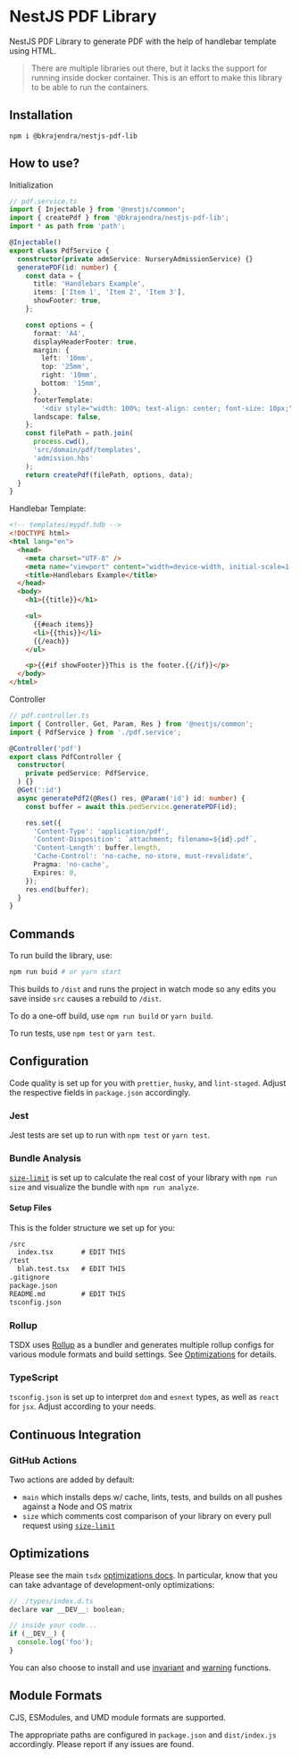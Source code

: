 # NestJS PDF Library

NestJS PDF Library to generate PDF with the help of handlebar template using HTML.

> There are multiple libraries out there, but it lacks the support for running inside docker container. This is an effort to make this library to be able to run the containers.

## Installation

`npm i @bkrajendra/nestjs-pdf-lib`

## How to use?

Initialization

```typescript
// pdf.service.ts
import { Injectable } from '@nestjs/common';
import { createPdf } from '@bkrajendra/nestjs-pdf-lib';
import * as path from 'path';

@Injectable()
export class PdfService {
  constructor(private admService: NurseryAdmissionService) {}
  generatePDF(id: number) {
    const data = {
      title: 'Handlebars Example',
      items: ['Item 1', 'Item 2', 'Item 3'],
      showFooter: true,
    };

    const options = {
      format: 'A4',
      displayHeaderFooter: true,
      margin: {
        left: '10mm',
        top: '25mm',
        right: '10mm',
        bottom: '15mm',
      },
      footerTemplate:
        '<div style="width: 100%; text-align: center; font-size: 10px;">Page <span class="pageNumber"></span> of <span class="totalPages"></span></div>',
      landscape: false,
    };
    const filePath = path.join(
      process.cwd(),
      'src/domain/pdf/templates',
      'admission.hbs'
    );
    return createPdf(filePath, options, data);
  }
}
```

Handlebar Template:

```html
<!-- templates/mypdf.hdb -->
<!DOCTYPE html>
<html lang="en">
  <head>
    <meta charset="UTF-8" />
    <meta name="viewport" content="width=device-width, initial-scale=1.0" />
    <title>Handlebars Example</title>
  </head>
  <body>
    <h1>{{title}}</h1>

    <ul>
      {{#each items}}
      <li>{{this}}</li>
      {{/each}}
    </ul>

    <p>{{#if showFooter}}This is the footer.{{/if}}</p>
  </body>
</html>
```

Controller

```typescript
// pdf.controller.ts
import { Controller, Get, Param, Res } from '@nestjs/common';
import { PdfService } from './pdf.service';

@Controller('pdf')
export class PdfController {
  constructor(
    private pedService: PdfService,
  ) {}
  @Get(':id')
  async generatePdf2(@Res() res, @Param('id') id: number) {
    const buffer = await this.pedService.generatePDF(id);

    res.set({
      'Content-Type': 'application/pdf',
      'Content-Disposition': `attachment; filename=${id}.pdf`,
      'Content-Length': buffer.length,
      'Cache-Control': 'no-cache, no-store, must-revalidate',
      Pragma: 'no-cache',
      Expires: 0,
    });
    res.end(buffer);
  }
}

```

## Commands

To run build the library, use:

```bash
npm run buid # or yarn start
```

This builds to `/dist` and runs the project in watch mode so any edits you save inside `src` causes a rebuild to `/dist`.

To do a one-off build, use `npm run build` or `yarn build`.

To run tests, use `npm test` or `yarn test`.

## Configuration

Code quality is set up for you with `prettier`, `husky`, and `lint-staged`. Adjust the respective fields in `package.json` accordingly.

### Jest

Jest tests are set up to run with `npm test` or `yarn test`.

### Bundle Analysis

[`size-limit`](https://github.com/ai/size-limit) is set up to calculate the real cost of your library with `npm run size` and visualize the bundle with `npm run analyze`.

#### Setup Files

This is the folder structure we set up for you:

```txt
/src
  index.tsx       # EDIT THIS
/test
  blah.test.tsx   # EDIT THIS
.gitignore
package.json
README.md         # EDIT THIS
tsconfig.json
```

### Rollup

TSDX uses [Rollup](https://rollupjs.org) as a bundler and generates multiple rollup configs for various module formats and build settings. See [Optimizations](#optimizations) for details.

### TypeScript

`tsconfig.json` is set up to interpret `dom` and `esnext` types, as well as `react` for `jsx`. Adjust according to your needs.

## Continuous Integration

### GitHub Actions

Two actions are added by default:

- `main` which installs deps w/ cache, lints, tests, and builds on all pushes against a Node and OS matrix
- `size` which comments cost comparison of your library on every pull request using [`size-limit`](https://github.com/ai/size-limit)

## Optimizations

Please see the main `tsdx` [optimizations docs](https://github.com/palmerhq/tsdx#optimizations). In particular, know that you can take advantage of development-only optimizations:

```js
// ./types/index.d.ts
declare var __DEV__: boolean;

// inside your code...
if (__DEV__) {
  console.log('foo');
}
```

You can also choose to install and use [invariant](https://github.com/palmerhq/tsdx#invariant) and [warning](https://github.com/palmerhq/tsdx#warning) functions.

## Module Formats

CJS, ESModules, and UMD module formats are supported.

The appropriate paths are configured in `package.json` and `dist/index.js` accordingly. Please report if any issues are found.
